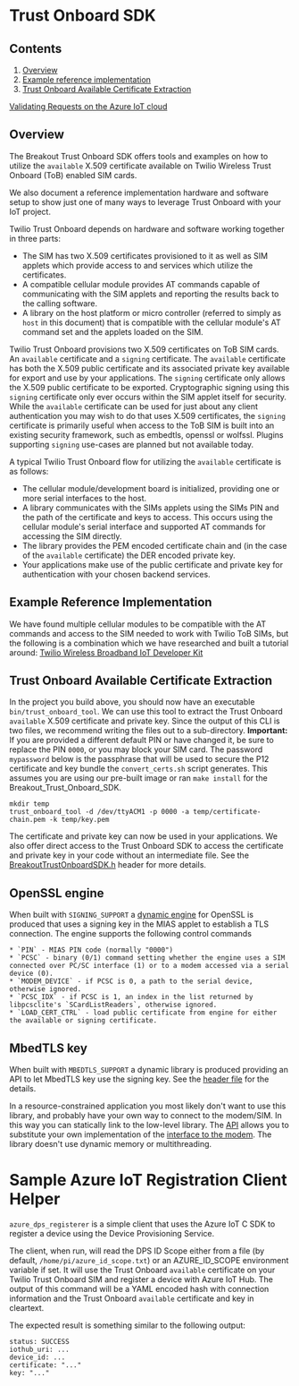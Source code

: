 # Trust Onboard SDK
## Contents
1. [Overview](#overview)
1. [Example reference implementation](#Example-reference-implementation)
1. [Trust Onboard Available Certificate Extraction](#Trust-Onboard-Available-Certificate-Extraction)

[Validating Requests on the Azure IoT cloud](cloud-support/azure-iot/README.md)

## Overview

The Breakout Trust Onboard SDK offers tools and examples on how to utilize the `available` X.509 certificate available on Twilio Wireless Trust Onboard (ToB) enabled SIM cards.

We also document a reference implementation hardware and software setup to show just one of many ways to leverage Trust Onboard with your IoT project.

Twilio Trust Onboard depends on hardware and software working together in three parts:

- The SIM has two X.509 certificates provisioned to it as well as SIM applets which provide access to and services which utilize the certificates.
- A compatible cellular module provides AT commands capable of communicating with the SIM applets and reporting the results back to the calling software.
- A library on the host platform or micro controller (referred to simply as `host` in this document) that is compatible with the cellular module's AT command set and the applets loaded on the SIM.

Twilio Trust Onboard provisions two X.509 certificates on ToB SIM cards.  An `available` certificate and a `signing` certificate.  The `available` certificate has both the X.509 public certificate and its associated private key available for export and use by your applications.  The `signing` certificate only allows the X.509 public certificate to be exported.  Cryptographic signing using this `signing` certificate only ever occurs within the SIM applet itself for security.  While the `available` certificate can be used for just about any client authentication you may wish to do that uses X.509 certificates, the `signing` certificate is primarily useful when access to the ToB SIM is built into an existing security framework, such as embedtls, openssl or wolfssl.  Plugins supporting `signing` use-cases are planned but not available today.

A typical Twilio Trust Onboard flow for utilizing the `available` certificate is as follows:

- The cellular module/development board is initialized, providing one or more serial interfaces to the host.
- A library communicates with the SIMs applets using the SIMs PIN and the path of the certificate and keys to access.  This occurs using the cellular module's serial interface and supported AT commands for accessing the SIM directly.
- The library provides the PEM encoded certificate chain and (in the case of the `available` certificate) the DER encoded private key.
- Your applications make use of the public certificate and private key for authentication with your chosen backend services.

## Example Reference Implementation

We have found multiple cellular modules to be compatible with the AT commands and access to the SIM needed to work with Twilio ToB SIMs, but the following is a combination which we have researched and built a tutorial around: [Twilio Wireless Broadband IoT Developer Kit](https://github.com/twilio/Wireless_Broadband_IoT_Dev_Kit)

## Trust Onboard Available Certificate Extraction

In the project you build above, you should now have an executable `bin/trust_onboard_tool`.  We can use this tool to extract the Trust Onboard `available` X.509 certificate and private key.  Since the output of this CLI is two files, we recommend writing the files out to a sub-directory.  **Important:** If you are provided a different default PIN or have changed it, be sure to replace the PIN `0000`, or you may block your SIM card.  The password `mypassword` below is the passphrase that will be used to secure the P12 certificate and key bundle the `convert_certs.sh` script generates.  This assumes you are using our pre-built image or ran `make install` for the Breakout_Trust_Onboard_SDK.

    mkdir temp
    trust_onboard_tool -d /dev/ttyACM1 -p 0000 -a temp/certificate-chain.pem -k temp/key.pem

The certificate and private key can now be used in your applications.  We also offer direct access to the Trust Onboard SDK to access the certificate and private key in your code without an intermediate file.  See the [BreakoutTrustOnboardSDK.h](include/BreakoutTrustOnboardSDK.h) header for more details.

## OpenSSL engine

When built with `SIGNING_SUPPORT` a [dynamic engine](https://github.com/openssl/openssl/blob/master/README.ENGINE) for OpenSSL is produced that uses a signing key in the MIAS applet to establish a TLS connection. The engine supports the following control commands

    * `PIN` - MIAS PIN code (normally "0000")
    * `PCSC` - binary (0/1) command setting whether the engine uses a SIM connected over PC/SC interface (1) or to a modem accessed via a serial device (0).
    * `MODEM_DEVICE` - if PCSC is 0, a path to the serial device, otherwise ignored.
    * `PCSC_IDX` - if PCSC is 1, an index in the list returned by libpcsclite's `SCardListReaders`, otherwise ignored.
    * `LOAD_CERT_CTRL` - load public certificate from engine for either the available or signing certificate.

## MbedTLS key

When built with `MBEDTLS_SUPPORT` a dynamic library is produced providing an API to let MbedTLS key use the signing key. See the [header file](include/TobMbedtls.h) for the details.

In a resource-constrained application you most likely don't want to use this library, and probably have your own way to connect to the modem/SIM. In this way you can statically link to the low-level library. The [API](include/TbMbedtlsLL.h) allows you to substitute your own implementation of the [interface to the modem](external_libs/tob_sim/common/inc/SEInterface.h). The library doesn't use dynamic memory or multithreading.

# Sample Azure IoT Registration Client Helper

`azure_dps_registerer` is a simple client that uses the Azure IoT C SDK to register a device using the Device Provisioning Service.

The client, when run, will read the DPS ID Scope either from a file (by default, `/home/pi/azure_id_scope.txt`) or an AZURE_ID_SCOPE environment variable if set.  It will use the Trust Onboard `available` certificate on your Twilio Trust Onboard SIM and register a device with Azure IoT Hub.  The output of this command will be a YAML encoded hash with connection information and the Trust Onboard `available` certificate and key in cleartext.

The expected result is something similar to the following output:

    status: SUCCESS
    iothub_uri: ...
    device_id: ...
    certificate: "..."
    key: "..."
